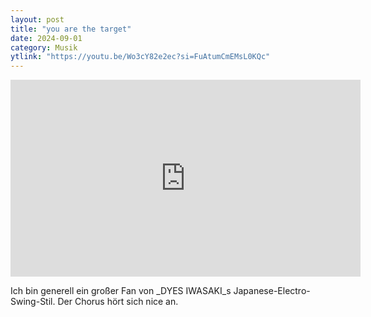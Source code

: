 ```yaml
---
layout: post
title: "you are the target"
date: 2024-09-01
category: Musik
ytlink: "https://youtu.be/Wo3cY82e2ec?si=FuAtumCmEMsL0KQc"
---
```


<iframe width="560" height="315" src="https://www.youtube.com/embed/Wo3cY82e2ec?si=zuEte7qRMBE_6SHu&amp;controls=0" title="YouTube video player" frameborder="0" allow="accelerometer; autoplay; clipboard-write; encrypted-media; gyroscope; picture-in-picture; web-share" referrerpolicy="strict-origin-when-cross-origin" allowfullscreen></iframe>

Ich bin generell ein großer Fan von _DYES IWASAKI_s Japanese-Electro-Swing-Stil. Der Chorus hört sich nice an.